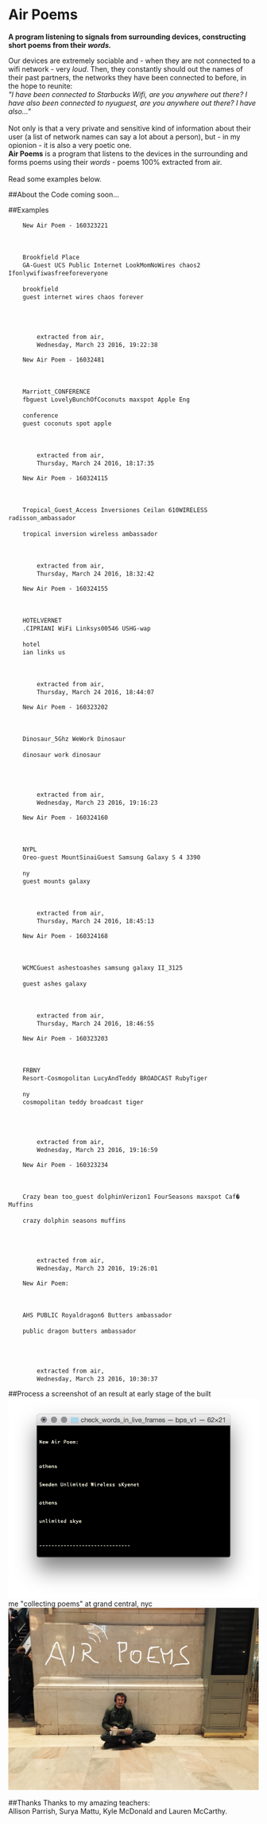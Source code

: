 # Air Poems
**A program listening to signals from surrounding devices, constructing short poems from their *words.***

Our devices are extremely sociable and - when they are not connected to a wifi network - very *loud*. Then, they constantly should out the names of their past partners, the networks they have been connected to before, in the hope to reunite:<br>*"I have been connected to Starbucks Wifi, are you anywhere out there? I have also been connected to nyuguest, are you anywhere out there? I have also..."*<br>
<br>
Not only is that a very private and sensitive kind of information about their user (a list of network names can say a lot about a person), but - in my opionion - it is also a very poetic one.<br>**Air Poems** is a program that listens to the devices in the surrounding and forms poems using their *words* - poems 100% extracted from air.<br><br>Read some examples below.

##About the Code
coming soon...

##Examples

```
	New Air Poem - 160323221



	Brookfield Place 
	GA-Guest UCS Public Internet LookMomNoWires chaos2 Ifonlywifiwasfreeforeveryone 

	brookfield 
	guest internet wires chaos forever 




		extracted from air,
		Wednesday, March 23 2016, 19:22:38
```
``` 
	New Air Poem - 16032481



	Marriott_CONFERENCE 
	fbguest LovelyBunchOfCoconuts maxspot Apple Eng 

	conference 
	guest coconuts spot apple 



		extracted from air,
		Thursday, March 24 2016, 18:17:35
```
```
	New Air Poem - 160324115



	Tropical_Guest_Access Inversiones Ceilan 610WIRELESS radisson_ambassador 

	tropical inversion wireless ambassador 



		extracted from air,
		Thursday, March 24 2016, 18:32:42
```
```
	New Air Poem - 160324155



	HOTELVERNET 
	.CIPRIANI WiFi Linksys00546 USHG-wap 

	hotel 
	ian links us 



		extracted from air,
		Thursday, March 24 2016, 18:44:07
```
```
	New Air Poem - 160323202



	Dinosaur_5Ghz WeWork Dinosaur 

	dinosaur work dinosaur 




		extracted from air,
		Wednesday, March 23 2016, 19:16:23
```
```
	New Air Poem - 160324160



	NYPL 
	Oreo-guest MountSinaiGuest Samsung Galaxy S 4 3390 

	ny 
	guest mounts galaxy 



		extracted from air,
		Thursday, March 24 2016, 18:45:13
```
```
	New Air Poem - 160324168



	WCMCGuest ashestoashes samsung galaxy II_3125 

	guest ashes galaxy 



		extracted from air,
		Thursday, March 24 2016, 18:46:55
```
```
	New Air Poem - 160323203



	FRBNY 
	Resort-Cosmopolitan LucyAndTeddy BROADCAST RubyTiger 

	ny 
	cosmopolitan teddy broadcast tiger 




		extracted from air,
		Wednesday, March 23 2016, 19:16:59
```
```
	New Air Poem - 160323234



	Crazy bean too_guest dolphinVerizon1 FourSeasons maxspot Caf� Muffins 

	crazy dolphin seasons muffins 




		extracted from air,
		Wednesday, March 23 2016, 19:26:01
```
```
	New Air Poem:



	AHS PUBLIC Royaldragon6 Butters ambassador 

	public dragon butters ambassador 




		extracted from air,
		Wednesday, March 23 2016, 10:30:37
```



##Process
a screenshot of an result at early stage of the built
![in progress](https://github.com/leoneckert/air-poems/blob/master/in_progress_result.png)
me "collecting poems" at grand central, nyc
![grand central](https://github.com/leoneckert/air-poems/blob/master/grand_central.jpg)

##Thanks
Thanks to my amazing teachers:<br> Allison Parrish, Surya Mattu, Kyle McDonald and Lauren McCarthy.